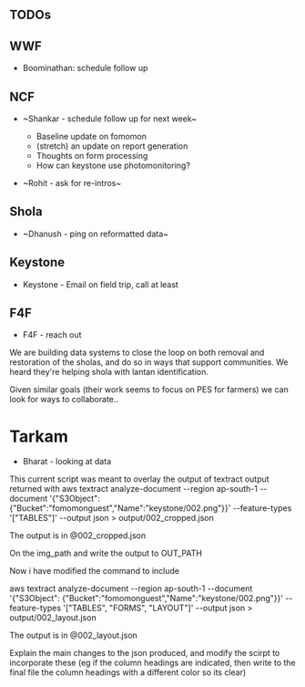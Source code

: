 ## TODOs

## WWF

* Boominathan: schedule follow up

## NCF 

* ~Shankar - schedule follow up for next week~
	- Baseline update on fomomon
	- (stretch) an update on report generation 
	- Thoughts on form processing 
	- How can keystone use photomonitoring? 

* ~Rohit - ask for re-intros~

## Shola 

* ~Dhanush - ping on reformatted data~

## Keystone

* Keystone - Email on field trip, call at least 

## F4F

* F4F - reach out

We are building data systems to close the loop on both removal and restoration of the sholas, and do so in ways that support communities. We heard they're helping shola with lantan identification. 

Given similar goals (their work seems to focus on PES for farmers) we can look for ways to collaborate..

# Tarkam

* Bharat - looking at data 



This current script was meant to overlay the output of textract output returned with 
aws textract analyze-document   --region ap-south-1   --document '{"S3Object": {"Bucket":"fomomonguest","Name":"keystone/002.png"}}'   --feature-types '["TABLES"]'   --output json > output/002_cropped.json

The output is in @002_cropped.json 

On the img_path and write the output to OUT_PATH

Now i have modified the command to include 

aws textract analyze-document   --region ap-south-1   --document '{"S3Object": {"Bucket":"fomomonguest","Name":"keystone/002.png"}}'   --feature-types '["TABLES", "FORMS", "LAYOUT"]'   --output json > output/002_layout.json

The output is in @002_layout.json 

Explain the main changes to the json produced, and modify the scirpt to incorporate these (eg if the column headings are indicated, then write to the final file the column headings with a different color so its clear) 
